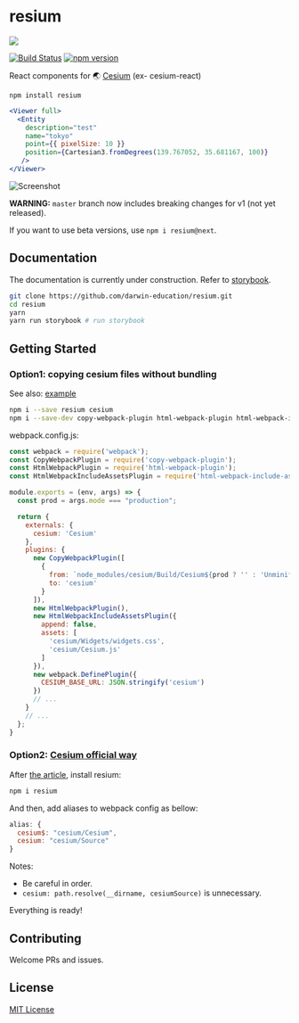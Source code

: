 # resium
![](website/static/img/resium.gif)

[![Build Status](https://travis-ci.org/darwin-education/resium.svg?branch=master)](https://travis-ci.org/darwin-education/resium) [![npm version](https://badge.fury.io/js/cesium-react.svg)](https://badge.fury.io/js/cesium-react)

React components for 🌏 [Cesium](https://cesiumjs.org/) (ex- cesium-react)

```
npm install resium
```

```jsx
<Viewer full>
  <Entity
    description="test"
    name="tokyo"
    point={{ pixelSize: 10 }}
    position={Cartesian3.fromDegrees(139.767052, 35.681167, 100)}
   />
</Viewer>
```

![Screenshot](docs/screenshot.png)

**WARNING:** `master` branch now includes breaking changes for v1 (not yet released).

If you want to use beta versions, use `npm i resium@next`.

## Documentation

The documentation is currently under construction. Refer to [storybook](src/stories).

```bash
git clone https://github.com/darwin-education/resium.git
cd resium
yarn
yarn run storybook # run storybook
```

## Getting Started

### Option1: copying cesium files without bundling

See also: [example](example)

```bash
npm i --save resium cesium
npm i --save-dev copy-webpack-plugin html-webpack-plugin html-webpack-include-assets-plugin
```

webpack.config.js:

```js
const webpack = require('webpack');
const CopyWebpackPlugin = require('copy-webpack-plugin');
const HtmlWebpackPlugin = require('html-webpack-plugin');
const HtmlWebpackIncludeAssetsPlugin = require('html-webpack-include-assets-plugin');

module.exports = (env, args) => {
  const prod = args.mode === "production";

  return {
    externals: {
      cesium: 'Cesium'
    },
    plugins: {
      new CopyWebpackPlugin([
        {
          from: `node_modules/cesium/Build/Cesium${prod ? '' : 'Unminified'}`,
          to: 'cesium'
        }
      ]),
      new HtmlWebpackPlugin(),
      new HtmlWebpackIncludeAssetsPlugin({
        append: false,
        assets: [
          'cesium/Widgets/widgets.css',
          'cesium/Cesium.js'
        ]
      }),
      new webpack.DefinePlugin({
        CESIUM_BASE_URL: JSON.stringify('cesium')
      })
      // ...
    }
    // ...
  };
}
```

### Option2: [Cesium official way](https://cesiumjs.org/tutorials/cesium-and-webpack/)

After [the article](https://cesiumjs.org/tutorials/cesium-and-webpack/), install resium:

```sh
npm i resium
```

And then, add aliases to webpack config as bellow:

```js
alias: {
  cesium$: "cesium/Cesium",
  cesium: "cesium/Source"
}
```

Notes:

- Be careful in order.
- `cesium: path.resolve(__dirname, cesiumSource)` is unnecessary.

Everything is ready!

## Contributing

Welcome PRs and issues.

## License

[MIT License](LICENSE)
